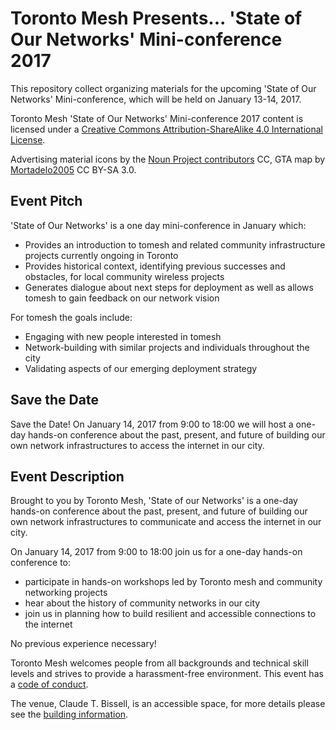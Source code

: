# Toronto Mesh Presents... 'State of Our Networks' Mini-conference 2017

This repository collect organizing materials for the upcoming 'State of Our Networks' Mini-conference, which will be held on January 13-14, 2017.

<span xmlns:dct="http://purl.org/dc/terms/" property="dct:title">Toronto Mesh 'State of Our Networks' Mini-conference 2017</span> content is licensed under a <a rel="license" href="http://creativecommons.org/licenses/by-sa/4.0/">Creative Commons Attribution-ShareAlike 4.0 International License</a>.

Advertising material icons by the [Noun Project contributors](https://thenounproject.com/) CC, GTA map by [Mortadelo2005](https://commons.wikimedia.org/wiki/File:Greater_toronto_area_map.svg) CC BY-SA 3.0.


## Event Pitch
'State of Our Networks' is a one day mini-conference in January which:

- Provides an introduction to tomesh and related community infrastructure projects currently ongoing in Toronto
- Provides historical context, identifying previous successes and obstacles, for local community wireless projects
- Generates dialogue about next steps for deployment as well as allows tomesh to gain feedback on our network vision

For tomesh the goals include:

- Engaging with new people interested in tomesh
- Network-building with similar projects and individuals throughout the city
- Validating aspects of our emerging deployment strategy

## Save the Date
Save the Date! On January 14, 2017 from 9:00 to 18:00 we will host a one-day hands-on conference about the past, present, and future of building our own network infrastructures to access the internet in our city.

## Event Description

Brought to you by Toronto Mesh, 'State of our Networks' is a one-day hands-on conference about the past, present, and future of building our own network infrastructures to communicate and access the internet in our city.

On January 14, 2017 from 9:00 to 18:00 join us for a one-day hands-on conference to:

- participate in hands-on workshops led by Toronto mesh and community networking projects
- hear about the history of community networks in our city
- join us in planning how to build resilient and accessible connections to the internet

No previous experience necessary!

Toronto Mesh welcomes people from all backgrounds and technical skill levels and strives to provide a harassment-free environment. This event has a [code of conduct](https://tomesh.net/code-of-conduct/).

The venue, Claude T. Bissell, is an accessible space, for more details please see the [building information](http://www.ace.utoronto.ca/website/accessibility/building_data/bl.pdf).
